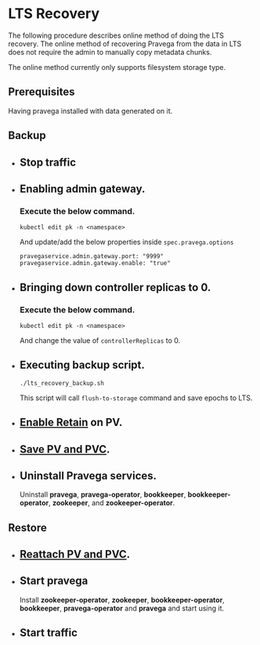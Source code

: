 <!--
Copyright Pravega Authors.

Licensed under the Apache License, Version 2.0 (the "License");
you may not use this file except in compliance with the License.
You may obtain a copy of the License at

    http://www.apache.org/licenses/LICENSE-2.0

Unless required by applicable law or agreed to in writing, software
distributed under the License is distributed on an "AS IS" BASIS,
WITHOUT WARRANTIES OR CONDITIONS OF ANY KIND, either express or implied.
See the License for the specific language governing permissions and
limitations under the License.
-->

# LTS Recovery
The following procedure describes online method of doing the LTS recovery.
The online method of recovering Pravega from the data in LTS does not require the admin to manually copy metadata chunks.

The online method currently only supports filesystem storage type.

## Prerequisites
Having pravega installed with data generated on it.

## Backup
* ## Stop traffic
* ## Enabling admin gateway.
  ### Execute the below command.
  ```
  kubectl edit pk -n <namespace>
  ```
  And update/add the below properties inside `spec.pravega.options`
  ```agsl
  pravegaservice.admin.gateway.port: "9999"
  pravegaservice.admin.gateway.enable: "true"
  ```
* ## Bringing down controller replicas to 0.
  ### Execute the below command.
  ```
  kubectl edit pk -n <namespace>
  ```  
  And change the value of `controllerReplicas`  to 0.
* ## Executing backup script.
  ```
  ./lts_recovery_backup.sh
  ```
  This script will call `flush-to-storage` command and save epochs to LTS.
* ## [Enable Retain](reattaching-lts.md) on PV.
* ## [Save PV and PVC](reattaching-lts.md).
* ## Uninstall Pravega services.
  Uninstall **pravega**, **pravega-operator**, **bookkeeper**, **bookkeeper-operator**, **zookeeper**, and **zookeeper-operator**.
## Restore
* ## [Reattach PV and PVC](reattaching-lts.md).
* ## Start pravega
  Install **zookeeper-operator**, **zookeeper**, **bookkeeper-operator**, **bookkeeper**, **pravega-operator** and **pravega** and start using it.
* ## Start traffic
